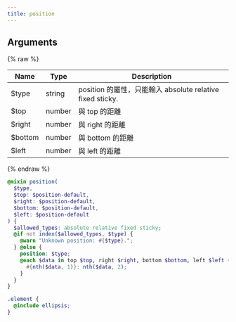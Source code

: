 ```yaml
---
title: position
---
```


## Arguments

{% raw %}
<table>
  <thead>
    <tr>
      <th>Name</th>
      <th>Type</th>
      <th>Description</th>
    </tr>
  </thead>
  <tbody>
    <tr>
      <td>$type</td>
      <td>string</td>
      <td>position 的屬性，只能輸入 absolute relative fixed sticky.</td>
    </tr>
    <tr>
      <td>$top</td>
      <td>number</td>
      <td>與 top 的距離</td>
    </tr>
    <tr>
      <td>$right</td>
      <td>number</td>
      <td>與 right 的距離</td>
    </tr>
    <tr>
      <td>$bottom</td>
      <td>number</td>
      <td>與 bottom 的距離</td>
    </tr>
    <tr>
      <td>$left</td>
      <td>number</td>
      <td>與 left 的距離</td>
    </tr>
  </tbody>
</table>
{% endraw %}

```scss
@mixin position(
  $type,
  $top: $position-default,
  $right: $position-default,
  $bottom: $position-default,
  $left: $position-default
) {
  $allowed_types: absolute relative fixed sticky;
  @if not index($allowed_types, $type) {
    @warn "Unknown position: #{$type}.";
  } @else {
    position: $type;
    @each $data in top $top, right $right, bottom $bottom, left $left {
      #{nth($data, 1)}: nth($data, 2);
    }
  }
}
```

```scss
.element {
  @include ellipsis;
}
```